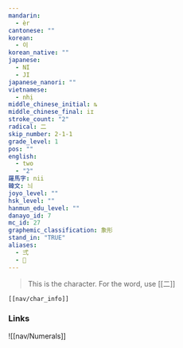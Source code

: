 ```yaml
---
mandarin:
  - èr
cantonese: ""
korean:
  - 이
korean_native: ""
japanese:
  - NI
  - JI
japanese_nanori: ""
vietnamese:
  - nhị
middle_chinese_initial: ȵ
middle_chinese_final: iɪ
stroke_count: "2"
radical: 二
skip_number: 2-1-1
grade_level: 1
pos: ""
english:
  - two
  - "2"
羅馬字: nii
韓文: 늬
joyo_level: ""
hsk_level: ""
hanmun_edu_level: ""
danayo_id: 7
mc_id: 27
graphemic_classification: 象形
stand_in: "TRUE"
aliases:
  - 弍
  - 𠄠
---
```

> This is the character.  For the word, use [[二]]
```meta-bind-embed
[[nav/char_info]]
```
### Links
![[nav/Numerals]]
